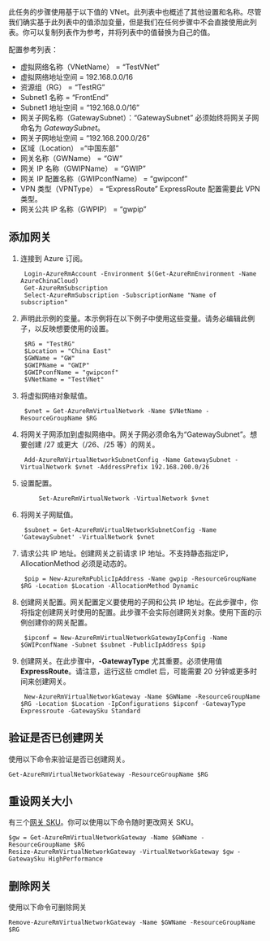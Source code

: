 此任务的步骤使用基于以下值的 VNet。此列表中也概述了其他设置和名称。尽管我们确实基于此列表中的值添加变量，但是我们在任何步骤中不会直接使用此列表。你可以复制列表作为参考，并将列表中的值替换为自己的值。

配置参考列表：
	
- 虚拟网络名称（VNetName） = “TestVNet”
- 虚拟网络地址空间 = 192.168.0.0/16
- 资源组（RG） = “TestRG”
- Subnet1 名称 = “FrontEnd” 
- Subnet1 地址空间 = “192.168.0.0/16”
- 网关子网名称（GatewaySubnet）：“GatewaySubnet” 必须始终将网关子网命名为 *GatewaySubnet*。
- 网关子网地址空间 = “192.168.200.0/26”
- 区域（Location） =“中国东部”
- 网关名称（GWName） = “GW”
- 网关 IP 名称（GWIPName） = “GWIP”
- 网关 IP 配置名称（GWIPconfName） = “gwipconf”
- VPN 类型（VPNType） = “ExpressRoute” ExpressRoute 配置需要此 VPN 类型。
- 网关公共 IP 名称（GWPIP） = “gwpip”


## 添加网关

1. 连接到 Azure 订阅。 

		Login-AzureRmAccount -Environment $(Get-AzureRmEnvironment -Name AzureChinaCloud)
		Get-AzureRmSubscription 
		Select-AzureRmSubscription -SubscriptionName "Name of subscription"

2. 声明此示例的变量。本示例将在以下例子中使用这些变量。请务必编辑此例子，以反映想要使用的设置。
		
		$RG = "TestRG"
		$Location = "China East"
		$GWName = "GW"
		$GWIPName = "GWIP"
		$GWIPconfName = "gwipconf"
		$VNetName = "TestVNet"

3. 将虚拟网络对象赋值。

		$vnet = Get-AzureRmVirtualNetwork -Name $VNetName -ResourceGroupName $RG

4. 将网关子网添加到虚拟网络中。网关子网必须命名为“GatewaySubnet”。想要创建 /27 或更大（/26、/25 等）的网关。
			
		Add-AzureRmVirtualNetworkSubnetConfig -Name GatewaySubnet -VirtualNetwork $vnet -AddressPrefix 192.168.200.0/26

5. 设置配置。

			Set-AzureRmVirtualNetwork -VirtualNetwork $vnet

6. 将网关子网赋值。

		$subnet = Get-AzureRmVirtualNetworkSubnetConfig -Name 'GatewaySubnet' -VirtualNetwork $vnet

7. 请求公共 IP 地址。创建网关之前请求 IP 地址。不支持静态指定IP， AllocationMethod 必须是动态的。

		$pip = New-AzureRmPublicIpAddress -Name gwpip -ResourceGroupName $RG -Location $Location -AllocationMethod Dynamic

8. 创建网关配置。网关配置定义要使用的子网和公共 IP 地址。在此步骤中，你将指定创建网关时使用的配置。此步骤不会实际创建网关对象。使用下面的示例创建你的网关配置。

		$ipconf = New-AzureRmVirtualNetworkGatewayIpConfig -Name $GWIPconfName -Subnet $subnet -PublicIpAddress $pip

9. 创建网关。在此步骤中，**-GatewayType** 尤其重要。必须使用值 **ExpressRoute**。请注意，运行这些 cmdlet 后，可能需要 20 分钟或更多时间来创建网关。

		New-AzureRmVirtualNetworkGateway -Name $GWName -ResourceGroupName $RG -Location $Location -IpConfigurations $ipconf -GatewayType Expressroute -GatewaySku Standard

## 验证是否已创建网关

使用以下命令来验证是否已创建网关。

	Get-AzureRmVirtualNetworkGateway -ResourceGroupName $RG

## 重设网关大小

有三个[网关 SKU](/documentation/articles/vpn-gateway-about-vpngateways/)。你可以使用以下命令随时更改网关 SKU。

	$gw = Get-AzureRmVirtualNetworkGateway -Name $GWName -ResourceGroupName $RG
	Resize-AzureRmVirtualNetworkGateway -VirtualNetworkGateway $gw -GatewaySku HighPerformance

## 删除网关

使用以下命令可删除网关

	Remove-AzureRmVirtualNetworkGateway -Name $GWName -ResourceGroupName $RG  
<!---HONumber=Mooncake_0509_2016-->